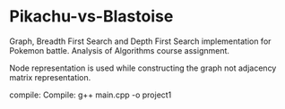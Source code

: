 # Pikachu-vs-Blastoise
Graph, Breadth First Search and Depth First Search implementation for Pokemon battle. Analysis of Algorithms course assignment.

Node representation is used while constructing the graph not adjacency matrix representation.

compile: Compile: g++ main.cpp -o project1
